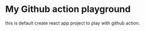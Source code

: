 # My Github action playground

this is default create react app project to play with github action.
